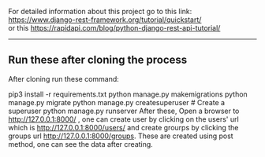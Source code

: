 For detailed information about this project go to this link: https://www.django-rest-framework.org/tutorial/quickstart/
<br>
or this
https://rapidapi.com/blog/python-django-rest-api-tutorial/

--------------------------------------------------------------------------------------------------------------------------------

**Run these after cloning the process**
-------------------------------------------------------------------------------------------------------------------------------------------
After cloning run these command:

pip3 install -r requirements.txt
python manage.py makemigrations
python manage.py migrate
python manage.py createsuperuser # Create a superuser
python manage.py runserver
After these, Open a browser to http://127.0.0.1:8000/ , one can create user by clicking on the users' url which is http://127.0.0.1:8000/users/ and create grourps by clicking the groups url http://127.0.0.1:8000/groups. These are created using post method, one can see the data after creating. 
